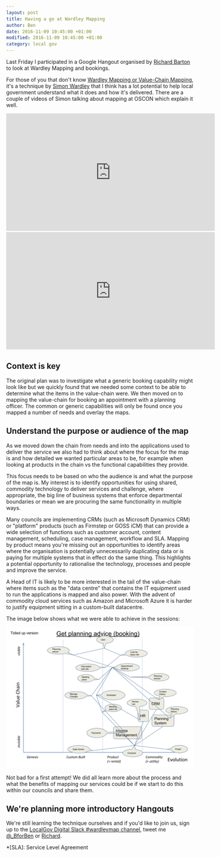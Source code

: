 ```yaml
---
layout: post
title: Having a go at Wardley Mapping
author: Ben
date: 2016-11-09 10:45:00 +01:00
modified: 2016-11-09 10:45:00 +01:00
category: local gov
---
```


Last Friday I participated in a Google Hangout organised by [Richard Barton](https://twitter.com/cioportfolio) to look at Wardley Mapping and bookings.

For those of you that don't know [Wardley Mapping or Value-Chain Mapping](http://blog.gardeviance.org/2015/02/an-introduction-to-wardley-value-chain.html), it's a technique by [Simon Wardley](https://twitter.com/swardley) that I think has a lot potential to help local government understand what it does and how it's delivered. There are a couple of videos of Simon talking about mapping at OSCON which explain it well.

<iframe width="560" height="315" src="https://www.youtube.com/embed/NnFeIt-uaEc?list=PLDGsBgVz2W87cAfk2y2SSods5kvlykpLi" frameborder="0" allowfullscreen></iframe>


<iframe width="560" height="315" src="https://www.youtube.com/embed/Ie2KtSU_ndQ?list=PLDGsBgVz2W87cAfk2y2SSods5kvlykpLi" frameborder="0" allowfullscreen></iframe>

## Context is key

The original plan was to investigate what a generic booking capability might look like but we quickly found that we needed some context to be able to determine what the items in the value-chain were. We then moved on to mapping the value-chain for booking an appointment with a planning officer. The common or generic capabilities will only be found once you mapped a number of needs and overlay the maps.

## Understand the purpose or audience of the map

As we moved down the chain from needs and into the applications used to deliver the service we also had to think about where the focus for the map is and how detailed we wanted particular areas to be, for example when looking at products in the chain vs the functional capabilities they provide.

This focus needs to be based on who the audience is and what the purpose of the map is. My interest is to identify opportunities for using shared, commodity technology to deliver services and challenge, where appropriate, the big line of business systems that enforce departmental boundaries or mean we are procuring the same functionality in multiple ways.

Many councils are implementing CRMs (such as Microsoft Dynamics CRM) or "platform" products (such as Firmstep or GOSS iCM) that can provide a wide selection of functions such as customer account, content management, scheduling, case management, workflow and SLA. Mapping by product means you're missing out an opportunities to identify areas where the organisation is potentially unnecessarily duplicating data or is paying for multiple systems that in effect do the same thing. This highlights a potential opportunity to rationalise the technology, processes and people and improve the service.

A Head of IT is likely to be more interested in the tail of the value-chain where items such as the "data centre" that contains the IT equipment used to run the applications is mapped and also power. With the advent of commodity cloud services such as Amazon and Microsoft Azure it is harder to justify equipment sitting in a custom-built datacentre.

The image below shows what we were able to achieve in the sessions:

![Wardley Mapping Hangout output](/content/2016/11/wardleyish-map-hangout-1.svg "Wardley Mapping Hangout output")

Not bad for a first attempt! We did all learn more about the process and what the benefits of mapping our services could be if we start to do this within our councils and share them.

## We're planning more introductory Hangouts

We're still learning the technique ourselves and if you'd like to join us, sign up to the [LocalGov Digital Slack #wardleymap channel](https://localgovdigital.slack.com/messages/wardleymaps/), tweet me [@_BforBen](https://twitter.com/_BforBen) or [Richard](https://twitter.com/cioportfolio).

*[SLA]: Service Level Agreement
